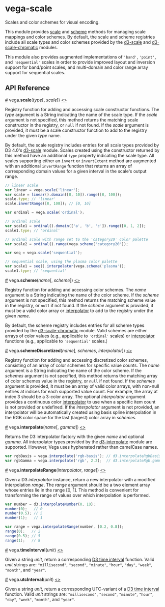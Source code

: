 # vega-scale

Scales and color schemes for visual encoding.

This module provides [scale](#scale) and [scheme](#scheme) methods for
managing scale mappings and color schemes. By default, the scale and
scheme registries include all scale types and color schemes provided
by the [d3-scale](https://github.com/d3/d3-scale) and
[d3-scale-chromatic](https://github.com/d3/d3-scale-chromatic) modules.

This module also provides augmented implementations of `'band'`, `'point'`,
and `'sequential'` scales in order to provide improved layout and
inversion support for band/point scales, and multi-domain and color range
array support for sequential scales.

## API Reference

<a name="scale" href="#scale">#</a>
vega.<b>scale</b>(<i>type</i>[, <i>scale</i>])
[<>](https://github.com/vega/vega-scale/blob/master/src/scales.js "Source")

Registry function for adding and accessing scale constructor functions.
The *type* argument is a String indicating the name of the scale type.
If the *scale* argument is not specified, this method returns the matching
scale constructor in the registry, or `null` if not found.
If the *scale* argument is provided, it must be a scale constructor function
to add to the registry under the given *type* name.

By default, the scale registry includes entries for all scale types provided
by D3 4.0's [d3-scale](https://github.com/d3/d3-scale) module. Scales created
using the constructor returned by this method have an additional `type`
property indicating the scale type. All scales supporting either an `invert`
or `invertExtent` method are augmented with an additional `invertRange`
function that returns an array of corresponding domain values for a given
interval in the scale's output range.

```js
// linear scale
var linear = vega.scale('linear');
var scale = linear().domain([0, 10]).range([0, 100]);
scale.type; // 'linear'
scale.invertRange([0, 100]); // [0, 10]
```

```js
var ordinal = vega.scale('ordinal');

// ordinal scale
var scale1 = ordinal().domain(['a', 'b', 'c']).range([0, 1, 2]);
scale1.type; // 'ordinal'

// ordinal scale with range set to the 'category20' color palette
var scale2 = ordinal().range(vega.scheme('category20'));
```

```js
var seq = vega.scale('sequential');

// sequential scale, using the plasma color palette
var scale1 = seq().interpolator(vega.scheme('plasma'));
scale1.type; // 'sequential'
```

<a name="scheme" href="#scheme">#</a>
vega.<b>scheme</b>(<i>name</i>[, <i>scheme</i>])
[<>](https://github.com/vega/vega-scale/blob/master/src/schemes.js "Source")

Registry function for adding and accessing color schemes.
The *name* argument is a String indicating the name of the color scheme.
If the *scheme* argument is not specified, this method returns the matching
scheme value in the registry, or `null` if not found.
If the *scheme* argument is provided, it must be a valid color array or
[interpolator](https://github.com/d3/d3-scale#sequential_interpolator)
to add to the registry under the given *name*.

By default, the scheme registry includes entries for all scheme types
provided by the
[d3-scale-chromatic](https://github.com/d3/d3-scale-chromatic) module.
Valid schemes are either arrays of color values (e.g., applicable to
`'ordinal'` scales) or
[interpolator](https://github.com/d3/d3-scale#sequential_interpolator)
functions (e.g., applicable to `'sequential'` scales.)

<a name="schemeDiscretized" href="#schemeDiscretized">#</a>
vega.<b>schemeDiscretized</b>(<i>name</i>[, <i>schemes</i>, <i>interpolator</i>])
[<>](https://github.com/vega/vega-scale/blob/master/src/schemes.js "Source")

Registry function for adding and accessing discretized color schemes,
consisting of an array of color schemes for specific value counts.
The *name* argument is a String indicating the name of the color scheme.
If the *schemes* argument is not specified, this method returns the matching
array of color schemes value in the registry, or `null` if not found.
If the *schemes* argument is provided, it must be an array of valid color
arrays, with non-null entries at indices for each supported value count.
For example, the array at index 3 should be a 3-color array. The optional
*interpolator* argument provides a continuous color
[interpolator](https://github.com/d3/d3-scale#sequential_interpolator)
to use when a specific item count is not provided or undefined. If the
*interpolator* argument is not provided, an interpolator will be
automatically created using basis spline interpolation in the RGB color
space for the last (largest) color array in *schemes*.

<a name="interpolate" href="#interpolate">#</a>
vega.<b>interpolate</b>(<i>name</i>[, <i>gamma</i>])
[<>](https://github.com/vega/vega-scale/blob/master/src/interpolate.js "Source")

Returns the D3 interpolator factory with the given *name* and optional
*gamma*. All interpolator types provided by the
[d3-interpolate](https://github.com/d3/d3-interpolate) module are supported.
However, Vega uses hyphenated rather than camelCase names.

```js
var rgbBasis = vega.interpolate('rgb-basis'); // d3.interpolateRgbBasis
var rgbGamma = vega.interpolate('rgb', 2.2);  // d3.interpolateRgb.gamma(2.2)
```

<a name="interpolateRange" href="#interpolateRange">#</a>
vega.<b>interpolateRange</b>(<i>interpolator</i>, <i>range</i>])
[<>](https://github.com/vega/vega-scale/blob/master/src/interpolate.js "Source")

Given a D3 *interpolator* instance, return a new interpolator with a modified
interpolation *range*. The *range* argument should be a two element array
whose entries lie in the range [0, 1]. This method is convenient for
transforming the range of values over which interpolation is performed.

```js
var number = d3.interpolateNumber(0, 10);
number(0);   // 0
number(0.5); // 5
number(1);   // 1

var range = vega.interpolateRange(number, [0.2, 0.8]);
range(0);   // 2
range(0.5); // 5
range(1);   // 8
```

<a name="timeInterval" href="#timeInterval">#</a>
vega.<b>timeInterval</b>(<i>unit</i>)
[<>](https://github.com/vega/vega-scale/blob/master/src/timeInterval.js "Source")

Given a string _unit_, return a corresponding
[D3 time interval](https://github.com/d3/d3-time#_interval) function.
Valid _unit_ strings are: `"millisecond"`, `"second"`, `"minute"`, `"hour"`,
`"day"`, `"week"`, `"month"`, and `"year"`.

<a name="utcInterval" href="#utcInterval">#</a>
vega.<b>utcInterval</b>(<i>unit</i>)
[<>](https://github.com/vega/vega-scale/blob/master/src/timeInterval.js "Source")

Given a string _unit_, return a corresponding UTC-variant of a
[D3 time interval](https://github.com/d3/d3-time#_interval) function.
Valid _unit_ strings are: `"millisecond"`, `"second"`, `"minute"`, `"hour"`,
`"day"`, `"week"`, `"month"`, and `"year"`.
